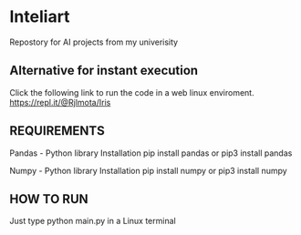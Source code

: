 # Inteliart
Repostory for AI projects from my univerisity


## Alternative for instant execution
  Click the following link to run the code in a web linux enviroment.
  https://repl.it/@Rjlmota/Iris



## REQUIREMENTS
Pandas - Python library 
  Installation
  pip install pandas or pip3 install pandas 

Numpy - Python library
  Installation
    pip install numpy or pip3 install numpy

## HOW TO RUN
Just type python main.py in a Linux terminal

